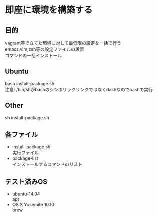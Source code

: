 # 即座に環境を構築する

## 目的
vagrant等で立てた環境に対して最低限の設定を一括で行う  
emacs,vim,zsh等の設定ファイルの設置  
コマンドの一括インストール  

## Ubuntu
bash install-package.sh  
注意: /bin/shがbashのシンボリックリンクではなくdashなのでbashで実行

## Other
sh install-package.sh

## 各ファイル
- install-package.sh  
実行ファイル
- package-list  
インストールするコマンドのリスト

## テスト済みOS
- ubuntu-14.04  
apt
- OS X Yosemite 10.10  
brew
